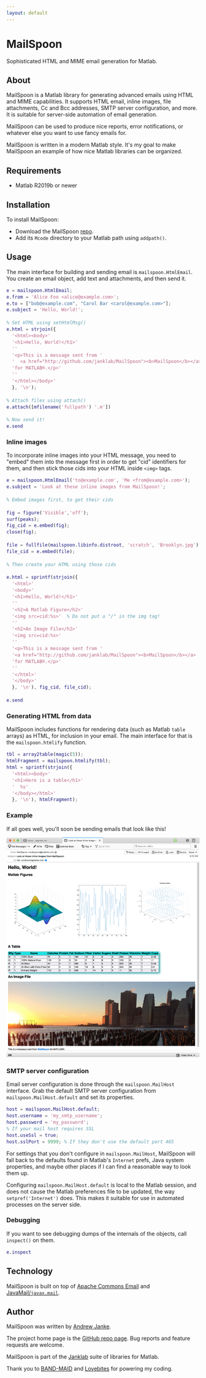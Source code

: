 ```yaml
---
layout: default
---
```

# MailSpoon

Sophisticated HTML and MIME email generation for Matlab.

## About

MailSpoon is a Matlab library for generating advanced emails using HTML and MIME capabilities. It supports HTML email, inline images, file attachments, Cc and Bcc addresses, SMTP server configuration, and more. It is suitable for server-side automation of email generation.

MailSpoon can be used to produce nice reports, error notifications, or whatever else you want to use fancy emails for.

MailSpoon is written in a modern Matlab style. It's my goal to make MailSpoon an example of how nice Matlab libraries can be organized.

## Requirements

* Matlab R2019b or newer

## Installation

To install MailSpoon:

* Download the MailSpoon [repo](https://github.com/janklab/MailSpoon).
* Add its `Mcode` directory to your Matlab path using `addpath()`.

## Usage

The main interface for building and sending email is `mailspoon.HtmlEmail`. You create an email object, add text and attachments, and then send it.

```matlab
e = mailspoon.HtmlEmail;
e.from = 'Alice Foo <alice@example.com>';
e.to = ["bob@example.com", "Carol Bar <carol@example.com>"];
e.subject = 'Hello, World!';

% Set HTML using setHtmlMsg()
e.html = strjoin({
  '<html><body>'
  '<h1>Hello, World!</h1>'
  ''
  '<p>This is a message sent from '
  '  <a href="http://github.com/janklab/MailSpoon"><b>MailSpoon</b></a> '
  'for MATLAB®.</p>'
  ''
  '</html></body>'
  }, '\n');

% Attach files using attach()
e.attach([mfilename('fullpath') '.m'])

% Now send it!
e.send
```

### Inline images

To incorporate inline images into your HTML message, you need to "embed" them into the message first in order to get "cid" identifiers for them, and then stick those cids into your HTML inside `<img>` tags.

```matlab
e = mailspoon.HtmlEmail('to@example.com', 'Me <from@example.com>');
e.subject = 'Look at these inline images from MailSpoon!';

% Embed images first, to get their cids

fig = figure('Visible','off');
surf(peaks);
fig_cid = e.embed(fig);
close(fig);

file = fullfile(mailspoon.libinfo.distroot, 'scratch', 'Brooklyn.jpg');
file_cid = e.embed(file);

% Then create your HTML using those cids

e.html = sprintf(strjoin({
  '<html>'
  '<body>'
  '<h1>Hello, World!</h1>'
  ''
  '<h2>A Matlab Figure</h2>'
  '<img src=cid:%s>'  % Do not put a "/" in the img tag!
  ''
  '<h2>An Image File</h2>'
  '<img src=cid:%s>'
  ''
  '<p>This is a message sent from '
  '<a href="http://github.com/janklab/MailSpoon"><b>MailSpoon</b></a> '
  'for MATLAB®.</p>'
  ''
  '</html>'
  '</body>'
  }, '\n'), fig_cid, file_cid);

e.send
```

### Generating HTML from data

MailSpoon includes functions for rendering data (such as Matlab `table` arrays) as HTML, for inclusion in your email. The main interface for that is the `mailspoon.htmlify` function.

```matlab
tbl = array2table(magic(5));
htmlFragment = mailspoon.htmlify(tbl);
html = sprintf(strjoin({
  '<html><body>'
  '<h1>Here is a table</h1>'
  '  %s'
  '</body></html>'
  }, '\n'), htmlFragment);
```

### Example

If all goes well, you'll soon be sending emails that look like this!

![Screenshot of MailSpoon email message](examples/MailSpoon-message-screenshot.png)

### SMTP server configuration

Email server configuration is done through the `mailspoon.MailHost` interface. Grab the default SMTP server configuration from `mailspoon.MailHost.default` and set its properties.

```matlab
host = mailspoon.MailHost.default;
host.username = 'my_smtp_username';
host.password = 'my_password';
% If your mail host requires SSL
host.useSsl = true;
host.sslPort = 9999; % If they don't use the default port 465
```

For settings that you don't configure in `mailspoon.MailHost`, MailSpoon will fall back to the defaults found in Matlab's `Internet` prefs, Java system properties, and maybe other places if I can find a reasonable way to look them up.

Configuring `mailspoon.MailHost.default` is local to the Matlab session, and does not cause the Matlab preferences file to be updated, the way `setpref('Internet')` does. This makes it suitable for use in automated processes on the server side.

### Debugging

If you want to see debugging dumps of the internals of the objects, call `inspect()` on them.

```matlab
e.inspect
```

## Technology

MailSpoon is built on top of [Apache Commons Email](https://commons.apache.org/proper/commons-email/) and [JavaMail/`javax.mail`](https://javaee.github.io/javamail/).

## Author

MailSpoon was written by [Andrew Janke](https://apjanke.net).

The project home page is the [GitHub repo page](https://github.com/janklab/MailSpoon). Bug reports and feature requests are welcome.

MailSpoon is part of the [Janklab](https://janklab.net) suite of libraries for Matlab.

Thank you to [BAND-MAID](https://www.youtube.com/channel/UCJToUvYrmkmTCR-bluEaQfA) and [Lovebites](https://www.facebook.com/LovebitesTheBand/) for powering my coding.
